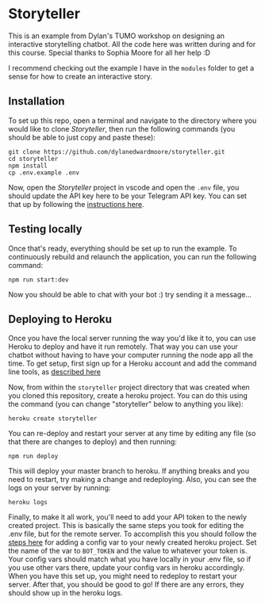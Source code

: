 # Storyteller

This is an example from Dylan's TUMO workshop on designing an interactive storytelling chatbot. All the code here was written during and for this course. Special thanks to Sophia Moore for all her help :D

I recommend checking out the example I have in the `modules` folder to get a sense for how to create an interactive story.

## Installation

To set up this repo, open a terminal and navigate to the directory where you would like to clone *Storyteller*, then run the following commands (you should be able to just copy and paste these):

```
git clone https://github.com/dylanedwardmoore/storyteller.git
cd storyteller
npm install
cp .env.example .env
```

Now, open the *Storyteller* project in vscode and open the `.env` file, you should update the API key here to be your Telegram API key. You can set that up by following the [instructions here](https://www.siteguarding.com/en/how-to-get-telegram-bot-api-token). 

## Testing locally

Once that's ready, everything should be set up to run the example. To continuously rebuild and relaunch the application, you can run the following command: 

```
npm run start:dev
```

Now you should be able to chat with your bot :) try sending it a message...


## Deploying to Heroku

Once you have the local server running the way you'd like it to, you can use Heroku to deploy and have it run remotely. That way you can use your chatbot without having to have your computer running the node app all the time. To get setup, first sign up for a Heroku account and add the command line tools, as [described here](https://devcenter.heroku.com/articles/getting-started-with-nodejs#set-up)

Now, from within the `storyteller` project directory that was created when you cloned this repository, create a heroku project. You can do this using the command (you can change "storyteller" below to anything you like): 

`heroku create storyteller`

You can re-deploy and restart your server at any time by editing any file (so that there are changes to deploy) and then running: 

`npm run deploy`

This will deploy your master branch to heroku. If anything breaks and you need to restart, try making a change and redeploying. Also, you can see the logs on your server by running:

`heroku logs`

Finally, to make it all work, you'll need to add your API token to the newly created project. This is basically the same steps you took for editing the .env file, but for the remote server. To accomplish this you should follow the [steps here](https://devcenter.heroku.com/articles/config-vars#managing-config-vars) for adding a config var to your newly created heroku project. Set the name of the var to `BOT_TOKEN` and the value to whatever your token is. Your config vars should match what you have locally in your .env file, so if you use other vars there, update your config vars in heroku accordingly. When you have this set up, you might need to redeploy to restart your server. After that, you should be good to go! If there are any errors, they should show up in the heroku logs. 
